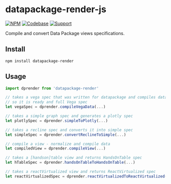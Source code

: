 # datapackage-render-js

[![NPM](https://img.shields.io/npm/v/datapackage-render.svg)](https://www.npmjs.com/package/datapackage-render)
[![Codebase](https://img.shields.io/badge/codebase-github-brightgreen)](https://github.com/frictionlessdata/datapackage-render-js)
[![Support](https://img.shields.io/badge/support-discord-brightgreen)](https://discordapp.com/invite/Sewv6av)

Compile and convert Data Package views specifications.

## Install

```
npm install datapackage-render
```

## Usage

```javascript
import dprender from 'datapackage-render'

// takes a vega spec that was written for datapackage and compiles data values
// so it is ready and full Vega spec
let vegaSpec = dprender.compileVegaData(...)

// takes a simple graph spec and generates a plotly spec
let plotlySpec = dprender.simpleToPlotly(...)

// takes a recline spec and converts it into simple spec
let simpleSpec = dprender.convertReclineToSimple(...)

// compile a view - normalize and compile data
let compiledView = dprender.compileView(...)

// takes a [handson]table view and returns HandsOnTable spec
let hTableSpec = dprender.handsOnTableToHandsOnTable(...)

// takes a reactVirtualized view and returns ReactVirtualized spec
let reactVirtualizedSpec = dprender.reactVirtualizedToReactVirtualized(...)
```
